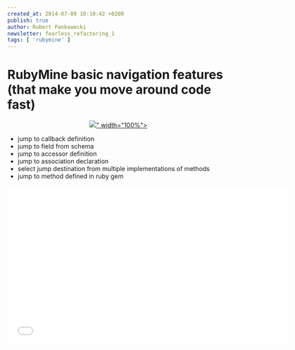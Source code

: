 ```yaml
---
created_at: 2014-07-09 10:10:42 +0200
publish: true
author: Robert Pankowecki
newsletter: fearless_refactoring_1
tags: [ 'rubymine' ]
---
```


# RubyMine basic navigation features (that make you move around code fast)

<p>
  <a href="https://www.youtube.com/watch?v=uRh2uetV4_I">
    <figure align="center">
      <img src="<%= src_fit("rubymine/navigation-features2.jpg") %>" width="100%">
    </figure>
  </a>
</p>

* jump to callback definition
* jump to field from schema
* jump to accessor definition
* jump to association declaration
* select jump destination from multiple implementations of methods
* jump to method defined in ruby gem

<!-- more -->

<iframe width="640" height="360" src="//www.youtube.com/embed/uRh2uetV4_I" frameborder="0" allowfullscreen></iframe>